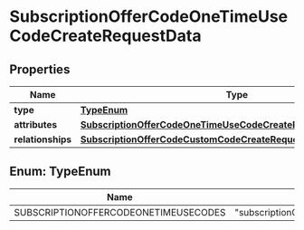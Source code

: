 

# SubscriptionOfferCodeOneTimeUseCodeCreateRequestData


## Properties

| Name | Type | Description | Notes |
|------------ | ------------- | ------------- | -------------|
|**type** | [**TypeEnum**](#TypeEnum) |  |  |
|**attributes** | [**SubscriptionOfferCodeOneTimeUseCodeCreateRequestDataAttributes**](SubscriptionOfferCodeOneTimeUseCodeCreateRequestDataAttributes.md) |  |  |
|**relationships** | [**SubscriptionOfferCodeCustomCodeCreateRequestDataRelationships**](SubscriptionOfferCodeCustomCodeCreateRequestDataRelationships.md) |  |  |



## Enum: TypeEnum

| Name | Value |
|---- | -----|
| SUBSCRIPTIONOFFERCODEONETIMEUSECODES | &quot;subscriptionOfferCodeOneTimeUseCodes&quot; |



